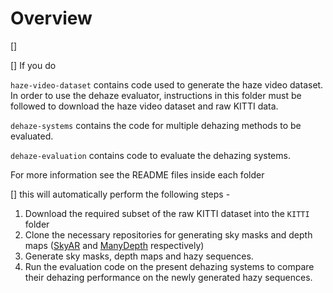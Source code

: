 # Overview
[] 

[] If you do 


`haze-video-dataset` contains code used to generate the haze video dataset. In order to use the dehaze evaluator, instructions in this folder must be followed to download the haze video dataset and raw KITTI data.

`dehaze-systems` contains the code for multiple dehazing methods to be evaluated.

`dehaze-evaluation` contains code to evaluate the dehazing systems.


For more information see the README files inside each folder 

[] this will automatically perform the following steps -
1) Download the required subset of the raw KITTI dataset into the `KITTI` folder
2) Clone the necessary repositories for generating sky masks and depth maps ([SkyAR](https://github.com/jiupinjia/SkyAR) and [ManyDepth](https://github.com/nianticlabs/manydepth) respectively)
3) Generate sky masks, depth maps and hazy sequences.
4) Run the evaluation code on the present dehazing systems to compare their dehazing performance on the newly generated hazy sequences.

